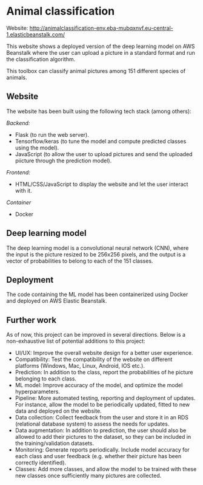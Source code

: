 # Animal classification

Website: http://animalclassification-env.eba-mubqxnvf.eu-central-1.elasticbeanstalk.com/

This website shows a deployed version of the deep learning model on AWS Beanstalk where the user can upload a picture in a standard format and run the classification algorithm.

This toolbox can classify animal pictures among 151 different species of animals.

## Website

The website has been built using the following tech stack (among others):

*Backend:* 
- Flask (to run the web server).
- Tensorflow/keras (to tune the model and compute predicted classes using the model).
- JavaScript (to allow the user to upload pictures and send the uploaded piicture through the prediction model).

*Frontend:*
- HTML/CSS/JavaScript to display the website and let the user interact with it.

*Container*
- Docker

## Deep learning model

The deep learning model is a convolutional neural network (CNN), where the input is the picture resized to be 256x256 pixels, and the output is a vector of probabilities to belong to each of the 151 classes.

## Deployment

The code containing the ML model has been containerized using Docker and deployed on AWS Elastic Beanstalk.

## Further work

As of now, this project can be improved in several directions. Below is a non-exhaustive list of potential additions to this project:

- UI/UX: Improve the overall website design for a better user experience.
- Compatibility: Test the compatibility of the website on different platforms (Windows, Mac, Linux, Android, IOS etc.).
- Prediction: In addition to the class, report the probabilities of he picture belonging to each class.
- ML model: Improve accuracy of the model, and optimize the model hyperparameters.
- Pipeline: More automated testing, reporting and deployment of updates. For instance, allow the model to be periodically updated, fitted to new data and deployed on the website.
- Data collection: Collect feedback from the user and store it in an RDS (relational database system) to assess the needs for updates.
- Data augmentation: In addition to prediction, the user should also be allowed to add their pictures to the dataset, so they can be included in the training/validation datasets.
- Monitoring: Generate reports periodically. Include model accuracy for each class and user feedback (e.g. whether their picture has been correctly identified).
- Classes: Add more classes, and allow the model to be trained with these new classes once sufficiently many pictures are collected.
